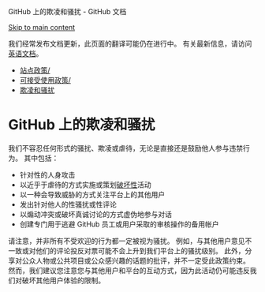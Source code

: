 GitHub 上的欺凌和骚扰 - GitHub 文档

[Skip to main content](#main-content)

我们经常发布文档更新，此页面的翻译可能仍在进行中。 有关最新信息，请访问[英语文档](/en)。

* [站点政策/](/zh/site-policy)
* [可接受使用政策/](/zh/site-policy/acceptable-use-policies)
* [欺凌和骚扰](/zh/site-policy/acceptable-use-policies/github-bullying-and-harassment)

GitHub 上的欺凌和骚扰
==========

我们不容忍任何形式的骚扰、欺凌或虐待，无论是直接还是鼓励他人参与违禁行为。 其中包括：

* 针对性的人身攻击
* 以近乎于虐待的方式实施或策划[破坏性](/zh/github/site-policy/github-disrupting-the-experience-of-other-users)活动
* 以一种会导致威胁的方式关注平台上的其他用户
* 发出针对他人的性骚扰或性评论
* 以煽动冲突或破坏真诚讨论的方式虚伪地参与对话
* 创建专门用于逃避 GitHub 员工或用户采取的审核操作的备用帐户

请注意，并非所有不受欢迎的行为都一定被视为骚扰。 例如，与其他用户意见不一致或对他们的评论投反对票可能不会上升到我们平台上的骚扰级别。 此外，分享对公众人物或公共项目或公众感兴趣的话题的批评，并不一定受此政策约束。 然而，我们建议您注意您与其他用户和平台的互动方式，因为此活动仍可能违反我们对破坏其他用户体验的限制。
